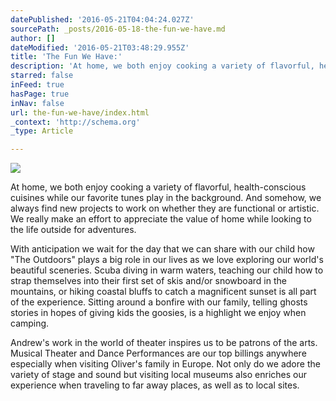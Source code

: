 ```yaml
---
datePublished: '2016-05-21T04:04:24.027Z'
sourcePath: _posts/2016-05-18-the-fun-we-have.md
author: []
dateModified: '2016-05-21T03:48:29.955Z'
title: 'The Fun We Have:'
description: 'At home, we both enjoy cooking a variety of flavorful, health-conscious cuisines while our favorite tunes play in the background. And somehow, we always find new projects to work on whether they are functional or artistic. We really make an effort to appreciate the value of home while looking to the life outside for adventures.'
starred: false
inFeed: true
hasPage: true
inNav: false
url: the-fun-we-have/index.html
_context: 'http://schema.org'
_type: Article

---
```

![](https://the-grid-user-content.s3-us-west-2.amazonaws.com/c61a25e0-4204-4eeb-9356-cf9509ef4d88.jpg)

At home, we both enjoy cooking a variety of flavorful, health-conscious cuisines while our favorite tunes play in the background. And somehow, we always find new projects to work on whether they are functional or artistic. We really make an effort to appreciate the value of home while looking to the life outside for adventures.

With anticipation we wait for the day that we can share with our child how "The Outdoors" plays a big role in our lives as we love exploring our world's beautiful sceneries. Scuba diving in warm waters, teaching our child how to strap themselves into their first set of skis and/or snowboard in the mountains, or hiking coastal bluffs to catch a magnificent sunset is all part of the experience. Sitting around a bonfire with our family, telling ghosts stories in hopes of giving kids the goosies, is a highlight we enjoy when camping.

Andrew's work in the world of theater inspires us to be patrons of the arts. Musical Theater and Dance Performances are our top billings anywhere especially when visiting Oliver's family in Europe. Not only do we adore the variety of stage and sound but visiting local museums also enriches our experience when traveling to far away places, as well as to local sites.